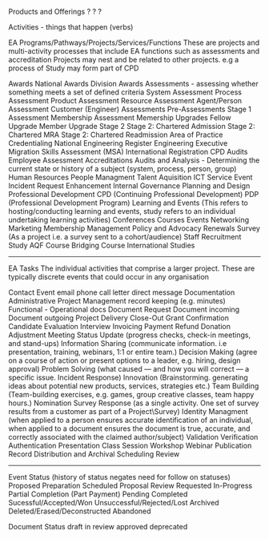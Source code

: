 Products and Offerings
?
?
?


Activities - things that happen (verbs)

EA Programs/Pathways/Projects/Services/Functions
These are projects and multi-activity processes that include EA functions such as assessments and accreditation
Projects may nest and be related to other projects. e.g a process of Study may form part of CPD

Awards
    National Awards
    Division Awards
Assessments - assessing whether something meets a set of defined criteria
    System Assessment
    Process Assessment
    Product Assessment
    Resource Assessment
    Agent/Person Assessment
        Customer (Engineer) Assessments
            Pre-Assessments
            Stage 1 Assessment 
            Membership Assessment
            Memership Upgrades
                Fellow Upgrade
                Member Upgrade
            Stage 2
                Stage 2: Chartered Admission
                Stage 2: Chartered MRA
                Stage 2: Chartered Readmission
                Area of Practice Credentialing
            National Engineering Register
            Engineering Executive
            Migration Skills Assessment (MSA)
            International Registration
            CPD Audits
        Employee Assessment
Accreditations
Audits and Analysis - Determining the current state or history of a subject (system, process, person, group)
Human Resources
    People Managment
    Talent Aquisition
ICT Service Event
    Incident
    Request
    Enhancement
Internal Governance
Planning and Design
Professional Development
    CPD (Continuing Professional Development)
    PDP (Professional Development Program)
Learning and Events (This refers to hosting/conducting learning and events, study refers to an individual undertaking learning activities)
    Conferences
    Courses
    Events
    Networking
Marketing
Membership Management
Policy and Advocacy
Renewals
Survey (As a project i.e. a survey sent to a cohort/audience)
Staff Recruitment
Study
    AQF Course
    Bridging Course
    International Studies
_____________________________
EA Tasks
The individual activities that comprise a larger project. These are typically discrete events that could occur in any organisation

Contact Event
    email
    phone call
    letter
    direct message
Documentation
    Administrative
        Project Management
        record keeping (e.g. minutes) 
    Functional - Operational docs
Document Request
    Document incoming
    Document outgoing
Project Delivery
    Close-Out
    Grant
    Confirmation
Candidate Evaluation
Interview
Invoicing
    Payment
    Refund
    Donation
    Adjustment
Meeting
    Status Update (progress checks, check-in meetings, and stand-ups)
    Information Sharing (communicate information. i.e presentation, training, webinars, 1:1 or entire team.)
    Decision Making (agree on a course of action or present options to a leader, e.g. hiring, design approval)
    Problem Solving (what caused — and how you will correct — a specific issue. Incident Response)
    Innovation (Brainstorming. generating ideas about potential new products, services, strategies etc.)
    Team Building (Team-building exercises, e.g. games, group creative classes, team happy hours.)
Nomination
Survey Response (as a single activity. One set of survey results from a customer as part of a Project\Survey)
Identity Managment (when applied to a person ensures accurate identification of an individual, when applied to a document ensures the document is true, accurate, and correctly associated with the claimed author/subject)
    Validation
    Verification
    Authentication
Presentation
    Class
    Session
    Workshop
    Webinar
Publication
Record Distribution and Archival
Scheduling
Review

_______________________________
Event Status (history of status negates need for follow on statuses)
Proposed
    Preparation
    Scheduled
    Proposal Review
    Requested
In-Progress
    Partial Completion (Part Payment)
    Pending
Completed
    Sucessful/Accepted/Won
    Unsuccessful/Rejected/Lost
Archived
Deleted/Erased/Deconstructed
Abandoned

Document Status
draft
in review
approved
deprecated
